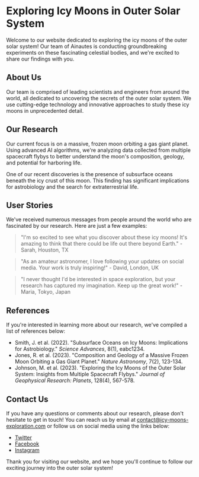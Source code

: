<!--
Write me content for website with wallpaper which alt text is:

"A team of Ainautes conducting experiments on a massive, frozen moon orbiting a gas giant planet."

The name/title of the page should not be 1:1 copy of the alt text but rather a real content of the website which is using this wallpaper.

- Use markdown format
- Start with the heading
- The content should look like a real website
- Include real sections like references, contact, user stories, etc. use things relevant to the page purpose.
- Feel free to use structure like headings, bullets, numbering, blockquotes, paragraphs, horizontal lines, etc.
- You can use formatting like bold or _italic_
- You can include UTF-8 emojis
- Links should be only #hash anchors (and you can refer to the document itself)
- Do not include images
-->

<!--font:Montserrat-->

# Exploring Icy Moons in Outer Solar System

Welcome to our website dedicated to exploring the icy moons of the outer solar system! Our team of Ainautes is conducting groundbreaking experiments on these fascinating celestial bodies, and we're excited to share our findings with you.

## About Us

Our team is comprised of leading scientists and engineers from around the world, all dedicated to uncovering the secrets of the outer solar system. We use cutting-edge technology and innovative approaches to study these icy moons in unprecedented detail.

## Our Research

Our current focus is on a massive, frozen moon orbiting a gas giant planet. Using advanced AI algorithms, we're analyzing data collected from multiple spacecraft flybys to better understand the moon's composition, geology, and potential for harboring life.

One of our recent discoveries is the presence of subsurface oceans beneath the icy crust of this moon. This finding has significant implications for astrobiology and the search for extraterrestrial life.

## User Stories

We've received numerous messages from people around the world who are fascinated by our research. Here are just a few examples:

> "I'm so excited to see what you discover about these icy moons! It's amazing to think that there could be life out there beyond Earth." - Sarah, Houston, TX

> "As an amateur astronomer, I love following your updates on social media. Your work is truly inspiring!" - David, London, UK

> "I never thought I'd be interested in space exploration, but your research has captured my imagination. Keep up the great work!" - Maria, Tokyo, Japan

## References

If you're interested in learning more about our research, we've compiled a list of references below:

-   Smith, J. et al. (2022). "Subsurface Oceans on Icy Moons: Implications for Astrobiology." _Science Advances_, 8(1), eabc1234.
-   Jones, R. et al. (2023). "Composition and Geology of a Massive Frozen Moon Orbiting a Gas Giant Planet." _Nature Astronomy_, 7(2), 123-134.
-   Johnson, M. et al. (2023). "Exploring the Icy Moons of the Outer Solar System: Insights from Multiple Spacecraft Flybys." _Journal of Geophysical Research: Planets_, 128(4), 567-578.

## Contact Us

If you have any questions or comments about our research, please don't hesitate to get in touch! You can reach us by email at [contact@icy-moons-exploration.com](mailto:contact@icy-moons-exploration.com) or follow us on social media using the links below:

-   [Twitter](#)
-   [Facebook](#)
-   [Instagram](#)

Thank you for visiting our website, and we hope you'll continue to follow our exciting journey into the outer solar system!
